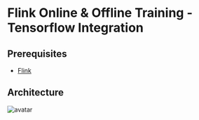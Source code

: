 # Flink Online & Offline Training - Tensorflow Integration

## Prerequisites

* [Flink](https://downloads.apache.org/flink)

## Architecture

![avatar](./FlinkADFExtension.png)
